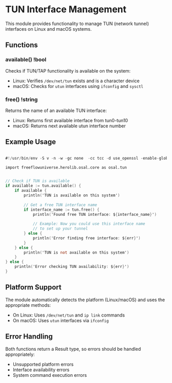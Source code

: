 # TUN Interface Management

This module provides functionality to manage TUN (network tunnel) interfaces on Linux and macOS systems.

## Functions

### available() !bool
Checks if TUN/TAP functionality is available on the system:
- Linux: Verifies `/dev/net/tun` exists and is a character device
- macOS: Checks for `utun` interfaces using `ifconfig` and `sysctl`

### free() !string
Returns the name of an available TUN interface:
- Linux: Returns first available interface from tun0-tun10
- macOS: Returns next available utun interface number

## Example Usage

```v

#!/usr/bin/env -S v -n -w -gc none  -cc tcc -d use_openssl -enable-globals run

import freeflowuniverse.herolib.osal.core as osal.tun


// Check if TUN is available
if available := tun.available() {
    if available {
        println('TUN is available on this system')
        
        // Get a free TUN interface name
        if interface_name := tun.free() {
            println('Found free TUN interface: ${interface_name}')
            
            // Example: Now you could use this interface name
            // to set up your tunnel
        } else {
            println('Error finding free interface: ${err}')
        }
    } else {
        println('TUN is not available on this system')
    }
} else {
    println('Error checking TUN availability: ${err}')
}


```

## Platform Support

The module automatically detects the platform (Linux/macOS) and uses the appropriate methods:

- On Linux: Uses `/dev/net/tun` and `ip link` commands
- On macOS: Uses `utun` interfaces via `ifconfig`

## Error Handling

Both functions return a Result type, so errors should be handled appropriately:
- Unsupported platform errors
- Interface availability errors
- System command execution errors